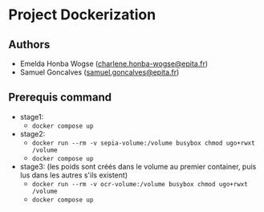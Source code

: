 # Project Dockerization
## Authors
- Emelda Honba Wogse (charlene.honba-wogse@epita.fr)
- Samuel Goncalves (samuel.goncalves@epita.fr)
## Prerequis command
- stage1:
    - `docker compose up`
- stage2:
    - `docker run --rm -v sepia-volume:/volume busybox chmod ugo+rwxt /volume`
    - `docker compose up`
- stage3: (les poids sont créés dans le volume au premier container, puis lus dans les autres s'ils existent)
    - `docker run --rm -v ocr-volume:/volume busybox chmod ugo+rwxt /volume`
    - `docker compose up`
